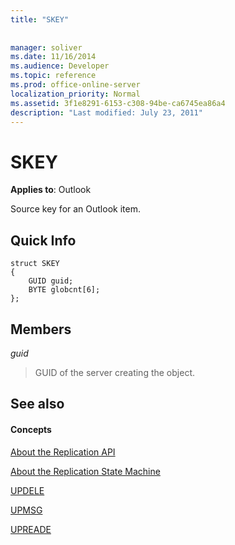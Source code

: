 ```yaml
---
title: "SKEY"
 
 
manager: soliver
ms.date: 11/16/2014
ms.audience: Developer
ms.topic: reference
ms.prod: office-online-server
localization_priority: Normal
ms.assetid: 3f1e8291-6153-c308-94be-ca6745ea86a4
description: "Last modified: July 23, 2011"
---
```


# SKEY

  
  
**Applies to**: Outlook 
  
Source key for an Outlook item.
  
## Quick Info

```
struct SKEY 
{ 
    GUID guid; 
    BYTE globcnt[6]; 
};
```

## Members

 _guid_
  
> GUID of the server creating the object.
    
## See also

#### Concepts

[About the Replication API](about-the-replication-api.md)
  
[About the Replication State Machine](about-the-replication-state-machine.md)
  
[UPDELE](updele.md)
  
[UPMSG](upmsg.md)
  
[UPREADE](upreade.md)

